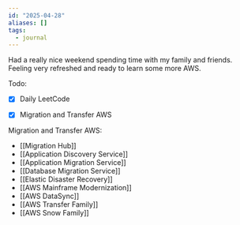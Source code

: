 ```yaml
---
id: "2025-04-28"
aliases: []
tags:
  - journal
---
```



Had a really nice weekend spending time with my family and friends. Feeling very refreshed and ready to learn some more AWS.


Todo:
- [x] Daily LeetCode
- [x] Migration and Transfer AWS


Migration and Transfer AWS:

- [[Migration Hub]]
- [[Application Discovery Service]]
- [[Application Migration Service]]
- [[Database Migration Service]]
- [[Elastic Disaster Recovery]]
- [[AWS Mainframe Modernization]]
- [[AWS DataSync]]
- [[AWS Transfer Family]]
- [[AWS Snow Family]]

